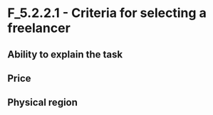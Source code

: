 F_5.2.2.1 - Criteria for selecting a freelancer
============================

Ability to explain the task
---------------------------

Price
------

Physical region
----------------

